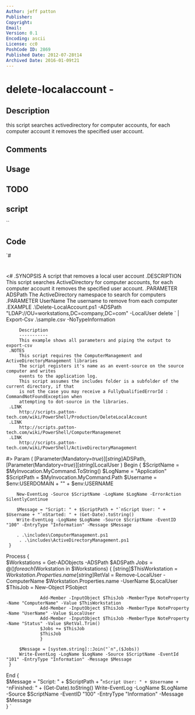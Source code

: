 ```yaml
---
Author: jeff patton
Publisher: 
Copyright: 
Email: 
Version: 0.1
Encoding: ascii
License: cc0
PoshCode ID: 2869
Published Date: 2012-07-28t14
Archived Date: 2016-01-09t21
---
```


# delete-localaccount - 

## Description

this script searches activedirectory for computer accounts, for each computer account it removes the specified user account.

## Comments



## Usage



## TODO



## script

``

## Code

`#
 #
 <#
     .SYNOPSIS
         A script that removes a local user account
     .DESCRIPTION
         This script searches ActiveDirectory for computer accounts, for each
         computer account it removes the specified user account.
     .PARAMETER ADSPath
         The ActiveDirectory namespace to search for computers
     .PARAMETER UserName
         The username to remove from each computer
     .EXAMPLE
         .\Delete-LocalAccount.ps1 -ADSPath "LDAP://OU=workstations,DC=company,DC=com" -LocalUser delete `
         | Export-Csv .\sample.csv -NoTypeInformation
 
         Description
         -----------
         This example shows all parameters and piping the output to export-csv 
     .NOTES
         This script requires the ComputerManagement and ActiveDirectoryManagement libraries
         The script registers it's name as an event-source on the source computer and writes
         events to the application log.
         This script assumes the includes folder is a subfolder of the current directory, if that
         is not the case you may receive a FullyQualifiedErrorId : CommandNotFoundException when
         attempting to dot-source in the libraries.
     .LINK
         http://scripts.patton-tech.com/wiki/PowerShell/Production/DeleteLocalAccount
     .LINK
         http://scripts.patton-tech.com/wiki/PowerShell/ComputerManagemenet
     .LINK
         http://scripts.patton-tech.com/wiki/PowerShell/ActiveDirectoryManagement
 #>
     Param
         (
             [Parameter(Mandatory=$true)]
             [string]$ADSPath,
             [Parameter(Mandatory=$true)]
             [string]$LocalUser
         )
 Begin
     {
         $ScriptName = $MyInvocation.MyCommand.ToString()
         $LogName = "Application"
         $ScriptPath = $MyInvocation.MyCommand.Path
         $Username = $env:USERDOMAIN + "\" + $env:USERNAME
 
     	New-EventLog -Source $ScriptName -LogName $LogName -ErrorAction SilentlyContinue
     	
     	$Message = "Script: " + $ScriptPath + "`nScript User: " + $Username + "`nStarted: " + (Get-Date).toString()
     	Write-EventLog -LogName $LogName -Source $ScriptName -EventID "100" -EntryType "Information" -Message $Message 
     	
     	. .\includes\ComputerManagement.ps1
         . .\includes\ActiveDirectoryManagement.ps1
     }
 Process
     {    
         $Workstations = Get-ADObjects -ADSPath $ADSPath
         $Jobs = @()
     	foreach ($Workstation in $Workstations)
             {
                 [string]$ThisWorkstation = $Workstation.Properties.name
                 [string]$RetVal = Remove-LocalUser -ComputerName $Workstation.Properties.name -UserName $LocalUser
                 $ThisJob = New-Object PSobject
 
                 Add-Member -InputObject $ThisJob -MemberType NoteProperty -Name "ComputerName" -Value $ThisWorkstation
                 Add-Member -InputObject $ThisJob -MemberType NoteProperty -Name "UserName" -Value $LocalUser
                 Add-Member -InputObject $ThisJob -MemberType NoteProperty -Name "Status" -Value $RetVal.Trim()
                 $Jobs += $ThisJob
                 $ThisJob
                 }
 
         $Message = [system.string]::Join("`n",($Jobs))
         Write-EventLog -LogName $LogName -Source $ScriptName -EventId "101" -EntryType "Information" -Message $Message
     }
 End
     {    
     	$Message = "Script: " + $ScriptPath + "`nScript User: " + $Username + "`nFinished: " + (Get-Date).toString()
     	Write-EventLog -LogName $LogName -Source $ScriptName -EventID "100" -EntryType "Information" -Message $Message	
     }
`

